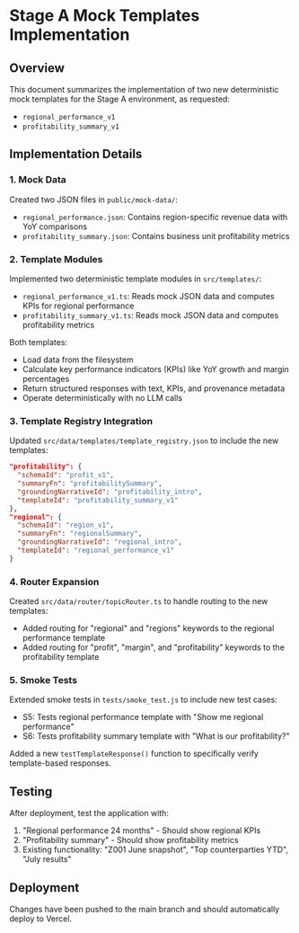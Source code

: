 # Stage A Mock Templates Implementation

## Overview
This document summarizes the implementation of two new deterministic mock templates for the Stage A environment, as requested:
- `regional_performance_v1`
- `profitability_summary_v1`

## Implementation Details

### 1. Mock Data
Created two JSON files in `public/mock-data/`:
- `regional_performance.json`: Contains region-specific revenue data with YoY comparisons
- `profitability_summary.json`: Contains business unit profitability metrics

### 2. Template Modules
Implemented two deterministic template modules in `src/templates/`:
- `regional_performance_v1.ts`: Reads mock JSON data and computes KPIs for regional performance
- `profitability_summary_v1.ts`: Reads mock JSON data and computes profitability metrics

Both templates:
- Load data from the filesystem
- Calculate key performance indicators (KPIs) like YoY growth and margin percentages
- Return structured responses with text, KPIs, and provenance metadata
- Operate deterministically with no LLM calls

### 3. Template Registry Integration
Updated `src/data/templates/template_registry.json` to include the new templates:
```json
"profitability": {
  "schemaId": "profit_v1",
  "summaryFn": "profitabilitySummary",
  "groundingNarrativeId": "profitability_intro",
  "templateId": "profitability_summary_v1"
},
"regional": {
  "schemaId": "region_v1",
  "summaryFn": "regionalSummary",
  "groundingNarrativeId": "regional_intro",
  "templateId": "regional_performance_v1"
}
```

### 4. Router Expansion
Created `src/data/router/topicRouter.ts` to handle routing to the new templates:
- Added routing for "regional" and "regions" keywords to the regional performance template
- Added routing for "profit", "margin", and "profitability" keywords to the profitability template

### 5. Smoke Tests
Extended smoke tests in `tests/smoke_test.js` to include new test cases:
- S5: Tests regional performance template with "Show me regional performance"
- S6: Tests profitability summary template with "What is our profitability?"

Added a new `testTemplateResponse()` function to specifically verify template-based responses.

## Testing
After deployment, test the application with:
1. "Regional performance 24 months" - Should show regional KPIs
2. "Profitability summary" - Should show profitability metrics
3. Existing functionality: "Z001 June snapshot", "Top counterparties YTD", "July results"

## Deployment
Changes have been pushed to the main branch and should automatically deploy to Vercel.
